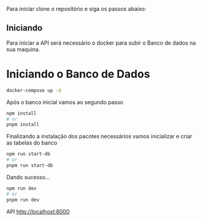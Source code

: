 Para iniciar clone o repositório e siga os passos abaixo:

## Iniciando
Para iniciar a API será necessário o docker para subir o Banco de dados na sua maquina.

# Iniciando o Banco de Dados

```bash
docker-compose up -d
```

Após o banco inicial vamos ao segundo passo 


```bash
npm install
# or
pnpm install 
```

Finalizando a instalação dos pacotes necessários vamos inicializar e criar as tabelas do banco 

```bash
npm run start-db
# or
pnpm run start-db
```

Dando sucesso...

```bash
npm run dev
# or
pnpm run dev
```

API  [http://localhost:8000](http://localhost:8000)

